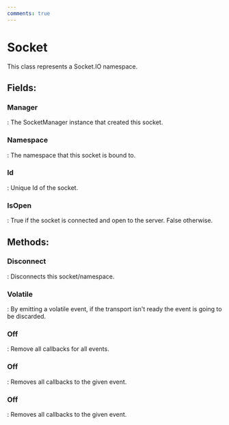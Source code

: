 ```yaml
---
comments: true
---
```

# Socket

This class represents a Socket.IO namespace. 

## **Fields**:
### **Manager**
: The SocketManager instance that created this socket. 
### **Namespace**
: The namespace that this socket is bound to. 
### **Id**
: Unique Id of the socket. 
### **IsOpen**
: True if the socket is connected and open to the server. False otherwise. 
## **Methods**:

### **Disconnect**
: Disconnects this socket/namespace. 

### **Volatile**
: By emitting a volatile event, if the transport isn't ready the event is going to be discarded. 

### **Off**
: Remove all callbacks for all events. 

### **Off**
: Removes all callbacks to the given event. 

### **Off**
: Removes all callbacks to the given event. 